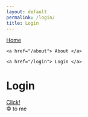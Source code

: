 ```yaml
---
layout: default
permalink: /login/
title: Login
---
```


<div id="menu">
 <div id="sidenav">
    <a href="/"> Home </a>

    <a href="/about"> About </a>

    <a href="/login"> Login </a>

 </div>
 </div>
 <h1>Login</h1>
 <div id="firebaseui-auth-container"></div>
 <a href="/Account" class="button--style-red">Click!</a>
<footer>&copy; to me</footer>
